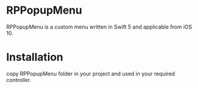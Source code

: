 # RPPopupMenu
RPPopupMenu is a custom menu written in Swift 5 and applicable from iOS 10.

# Installation
copy RPPopupMenu folder in your project and used in your required controller.
